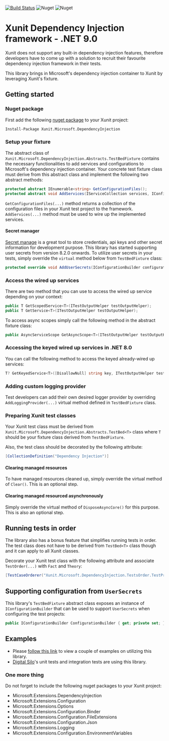 [![Build Status](https://dev.azure.com/umplify/Grain/_apis/build/status/Xunit/xunit-dependency-injection-PR?branchName=refs%2Fpull%2F94%2Fmerge)](https://dev.azure.com/umplify/Grain/_build/latest?definitionId=18&branchName=refs%2Fpull%2F94%2Fmerge)
![Nuget](https://img.shields.io/nuget/v/Xunit.Microsoft.DependencyInjection)
![Nuget](https://img.shields.io/nuget/dt/Xunit.Microsoft.DependencyInjection)

# Xunit Dependency Injection framework - .NET 9.0

Xunit does not support any built-in dependency injection features, therefore developers have to come up with a solution to recruit their favourite dependency injection framework in their tests.

This library brings in Microsoft's dependency injection container to Xunit by leveraging Xunit's fixture.

## Getting started

### Nuget package

First add the following [nuget package](https://www.nuget.org/packages/Xunit.Microsoft.DependencyInjection/) to your Xunit project:

```ps
Install-Package Xunit.Microsoft.DependencyInjection
```

### Setup your fixture

The abstract class of `Xunit.Microsoft.DependencyInjection.Abstracts.TestBedFixture` contains the necessary functionalities to add services and configurations to Microsoft's dependency injection container. Your concrete test fixture class must derive from this abstract class and implement the following two abstract methods:

```csharp
protected abstract IEnumerable<string> GetConfigurationFiles();
protected abstract void AddServices(IServiceCollection services, IConfiguration configuration);
```

`GetConfigurationFiles(...)` method returns a collection of the configuration files in your Xunit test project to the framework. `AddServices(...)` method must be used to wire up the implemented services.

#### Secret manager

[Secret manage](https://learn.microsoft.com/en-us/aspnet/core/security/app-secrets?view=aspnetcore-8.0&tabs=windows#how-the-secret-manager-tool-works) is a great tool to store credentials, api keys and other secret information for development purpose. This library has started supporting user secrets from version 8.2.0 onwards. To utilize user secrets in your tests, simply override the `virtual` method below from `TestBedFixture` class:

```csharp
protected override void AddUserSecrets(IConfigurationBuilder configurationBuilder); 
```

### Access the wired up services

There are two method that you can use to access the wired up service depending on your context:

```csharp
public T GetScopedService<T>(ITestOutputHelper testOutputHelper);
public T GetService<T>(ITestOutputHelper testOutputHelper);
```

To access async scopes simply call the following method in the abstract fixture class:

```csharp
public AsyncServiceScope GetAsyncScope<T>(ITestOutputHelper testOutputHelper)
```

### Accessing the keyed wired up services in .NET 8.0

You can call the following method to access the keyed already-wired up services:

```csharp
T? GetKeyedService<T>([DisallowNull] string key, ITestOutputHelper testOutputHelper);
```

### Adding custom logging provider

Test developers can add their own desired logger provider by overriding ```AddLoggingProvider(...)``` virtual method defined in ```TestBedFixture``` class.

### Preparing Xunit test classes

Your Xunit test class must be derived from ```Xunit.Microsoft.DependencyInjection.Abstracts.TestBed<T>``` class where ```T``` should be your fixture class derived from ```TestBedFixture```.

Also, the test class should be decorated by the following attribute:

```csharp
[CollectionDefinition("Dependency Injection")]
```

#### Clearing managed resources

To have managed resources cleaned up, simply override the virtual method of `Clear()`. This is an optional step.

#### Clearing managed resourced asynchronously

Simply override the virtual method of `DisposeAsyncCore()` for this purpose. This is also an optional step.

## Running tests in order

The library also has a bonus feature that simplifies running tests in order. The test class does not have to be derived from ```TestBed<T>``` class though and it can apply to all Xunit classes.

Decorate your Xunit test class with the following attribute and associate ```TestOrder(...)``` with ```Fact``` and ```Theory```:

```csharp
[TestCaseOrderer("Xunit.Microsoft.DependencyInjection.TestsOrder.TestPriorityOrderer", "Xunit.Microsoft.DependencyInjection")]
```

## Supporting configuration from `UserSecrets`

This library's `TestBedFixture` abstract class exposes an instance of `IConfigurationBuilder` that can be used to support `UserSecrets` when configuring the test projects:

```csharp
public IConfigurationBuilder ConfigurationBuilder { get; private set; }
```

## Examples

* Please [follow this link](https://github.com/Umplify/xunit-dependency-injection/tree/main/examples/Xunit.Microsoft.DependencyInjection.ExampleTests) to view a couple of examples on utilizing this library.
* [Digital Silo](https://digitalsilo.io/)'s unit tests and integration tests are using this library.

### One more thing

Do not forget to include the following nuget packages to your Xunit project:

* Microsoft.Extensions.DependencyInjection
* Microsoft.Extensions.Configuration
* Microsoft.Extensions.Options
* Microsoft.Extensions.Configuration.Binder
* Microsoft.Extensions.Configuration.FileExtensions
* Microsoft.Extensions.Configuration.Json
* Microsoft.Extensions.Logging
* Microsoft.Extensions.Configuration.EnvironmentVariables
